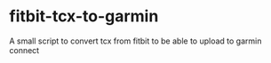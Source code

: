 # fitbit-tcx-to-garmin
A small script to convert tcx from fitbit to be able to upload to garmin connect
